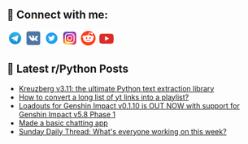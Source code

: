 ## 🔎 Connect with me:
[<img src="https://github.com/bullbesh/bullbesh/blob/main/images/Telegram.png" width="32" height="32" />](https://t.me/bullbesh)
[<img src="https://github.com/bullbesh/bullbesh/blob/main/images/VK.png" width="32" height="32" />](https://vk.com/bullbesh)
[<img src="https://github.com/bullbesh/bullbesh/blob/main/images/Twitter.png" width="32" height="32" />](https://twitter.com/bullbesh1)
[<img src="https://github.com/bullbesh/bullbesh/blob/main/images/Instagram.png" width="32" height="32" />](https://www.instagram.com/bullbesh)
[<img src="https://github.com/bullbesh/bullbesh/blob/main/images/Reddit.png" width="32" height="32" />](https://www.reddit.com/user/bullbesh)
[<img src="https://github.com/bullbesh/bullbesh/blob/main/images/YouTube.png" width="32" height="32" />](https://www.youtube.com/channel/UCtfjRs6uzgq5mfm8S06WTcg)

## 📕 Latest r/Python Posts
<!-- BLOG-POST-LIST:START -->
- [Kreuzberg v3.11: the ultimate Python text extraction library](https://www.reddit.com/r/Python/comments/1mmcufh/kreuzberg_v311_the_ultimate_python_text/)
- [How to convert a long list of yt links into a playlist?](https://www.reddit.com/r/Python/comments/1mmao19/how_to_convert_a_long_list_of_yt_links_into_a/)
- [Loadouts for Genshin Impact v0.1.10 is OUT NOW with support for Genshin Impact v5.8 Phase 1](https://www.reddit.com/r/Python/comments/1mm81nk/loadouts_for_genshin_impact_v0110_is_out_now_with/)
- [Made a basic chatting app](https://www.reddit.com/r/Python/comments/1mm7xy2/made_a_basic_chatting_app/)
- [Sunday Daily Thread: What&#39;s everyone working on this week?](https://www.reddit.com/r/Python/comments/1mm446r/sunday_daily_thread_whats_everyone_working_on/)
<!-- BLOG-POST-LIST:END -->
